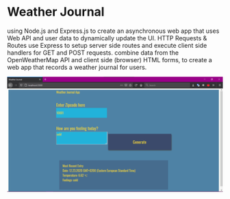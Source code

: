 # Weather Journal

using Node.js and Express.js to create an asynchronous web app that uses Web API and user data to dynamically update the UI. 
HTTP Requests & Routes use Express to setup server side routes and execute client side handlers for GET and POST requests.
combine data from the OpenWeatherMap API and client side (browser) HTML forms, to create a web app that records a weather journal for users.


<img src='https://github.com/Moskaoud/Weather-Journal-App/blob/main/w.png' />
